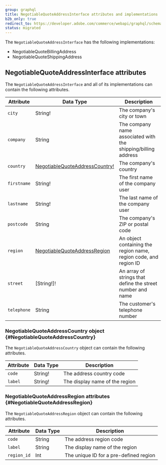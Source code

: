 ```yaml
---
group: graphql
title: NegotiableQuoteAddressInterface attributes and implementations
b2b_only: true
redirect_to: https://developer.adobe.com/commerce/webapi/graphql/schema/b2b/negotiable-quote/interfaces/address/
status: migrated
---
```


The `NegotiableQuoteAddressInterface` has the following implementations:

*  NegotiableQuoteBillingAddress
*  NegotiableQuoteShippingAddress

## NegotiableQuoteAddressInterface attributes

The `NegotiableQuoteAddressInterface` and all of its implementations can contain the following attributes.

Attribute |  Data Type | Description
--- | --- | ---
`city` | String! | The company's city or town
`company` | String | The company name associated with the shipping/billing address
`country` | [NegotiableQuoteAddressCountry!](#NegotiableQuoteAddressCountry) | The company's country
`firstname` | String! | The first name of the company user
`lastname` | String! | The last name of the company user
`postcode` | String | The company's ZIP or postal code
`region` | [NegotiableQuoteAddressRegion](#NegotiableQuoteAddressRegion) | An object containing the region name, region code, and region ID
`street` | [String!]! | An array of strings that define the street number and name
`telephone` | String | The customer's telephone number

### NegotiableQuoteAddressCountry object {#NegotiableQuoteAddressCountry}

The `NegotiableQuoteAddressCountry` object can contain the following attributes.

Attribute |  Data Type | Description
--- | --- | ---
`code` |String! | The address country code
`label` | String! | The display name of the region

### NegotiableQuoteAddressRegion attributes {#NegotiableQuoteAddressRegion}

The `NegotiableQuoteAddressRegion` object can contain the following attributes.

Attribute |  Data Type | Description
--- | --- | ---
`code` | String | The address region code
`label` | String | The display name of the region
`region_id` | Int | The unique ID for a pre-defined region

